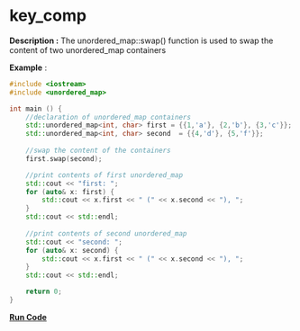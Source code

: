 # key_comp

**Description :** The unordered_map::swap() function is used to swap the content of two unordered_map containers

**Example** :

```cpp
#include <iostream>
#include <unordered_map>

int main () {
    //declaration of unordered_map containers
    std::unordered_map<int, char> first = {{1,'a'}, {2,'b'}, {3,'c'}};
    std::unordered_map<int, char> second  = {{4,'d'}, {5,'f'}};
    
    //swap the content of the containers
    first.swap(second);

    //print contents of first unordered_map
    std::cout << "first: ";
    for (auto& x: first) {
        std::cout << x.first << " (" << x.second << "), ";
    }
    std::cout << std::endl;
    
    //print contents of second unordered_map
    std::cout << "second: ";
    for (auto& x: second) {
        std::cout << x.first << " (" << x.second << "), ";
    }
    std::cout << std::endl;

    return 0;
}
```
**[Run Code](https://rextester.com/TNMP46907)**
